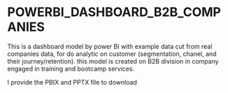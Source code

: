 # POWERBI_DASHBOARD_B2B_COMPANIES

This is a dashboard model by power BI with example data cut from real companies data, for do analytic on customer (segmentation, chanel, and their journey/retention). this model is created on B2B division in company engaged in training and bootcamp services.

I provide the PBIX and PPTX file to download 
